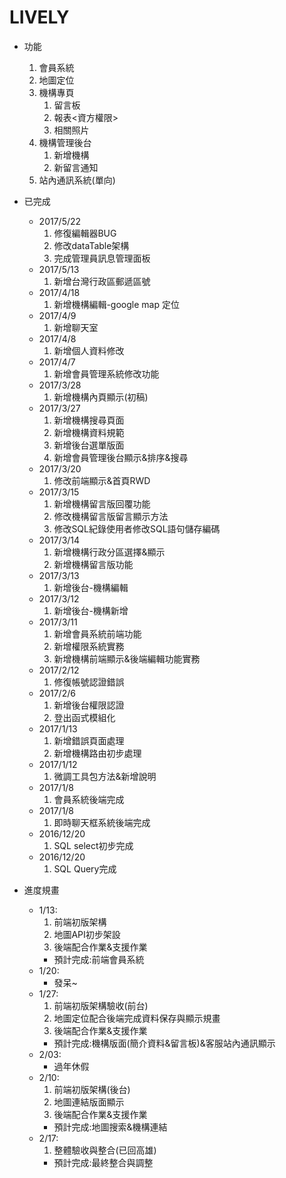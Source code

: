 # LIVELY
* 功能
	1.	會員系統
	2.	地圖定位
	3.	機構專頁
		1.	留言板
		2.	報表<資方權限>
		3.	相關照片
	4.	機構管理後台
		1.	新增機構
		2.	新留言通知
	5.	站內通訊系統(單向)
* 已完成
	- 2017/5/22
		1.	修復編輯器BUG
		2.	修改dataTable架構
		3.	完成管理員訊息管理面板
	- 2017/5/13
		1.	新增台灣行政區郵遞區號
	- 2017/4/18
		1.	新增機構編輯-google map 定位
	- 2017/4/9
		1.	新增聊天室
	- 2017/4/8
		1.	新增個人資料修改
	- 2017/4/7
		1.	新增會員管理系統修改功能
	- 2017/3/28
		1.	新增機構內頁顯示(初稿)
	- 2017/3/27
		1.	新增機構搜尋頁面
		2.	新增機構資料規範
		3.	新增後台選單版面
		4.	新增會員管理後台顯示&排序&搜尋
	- 2017/3/20
		1.	修改前端顯示&首頁RWD
	- 2017/3/15
		1.	新增機構留言版回覆功能
		2.	修改機構留言版留言顯示方法
		3.	修改SQL紀錄使用者修改SQL語句儲存編碼
	- 2017/3/14
		1.	新增機構行政分區選擇&顯示
		2.	新增機構留言版功能
	- 2017/3/13
		1.	新增後台-機構編輯
	- 2017/3/12
		1.	新增後台-機構新增
	- 2017/3/11
		1.	新增會員系統前端功能
		2.	新增權限系統實務
		3.	新增機構前端顯示&後端編輯功能實務
	- 2017/2/12
		1.	修復帳號認證錯誤
	- 2017/2/6
		1.	新增後台權限認證
		2.	登出函式模組化
	- 2017/1/13		
		1.	新增錯誤頁面處理
		2.	新增機構路由初步處理	
	- 2017/1/12
		1.	微調工具包方法&新增說明
	- 2017/1/8      
		1.	會員系統後端完成
	- 2017/1/8      
		1.	即時聊天框系統後端完成
	- 2016/12/20    
		1.	SQL select初步完成
	- 2016/12/20    
		1.	SQL Query完成
	
* 進度規畫
	+ 1/13:
		1. 前端初版架構
		2. 地圖API初步架設
		3. 後端配合作業&支援作業
		- 預計完成:前端會員系統
	+ 1/20:
		- 發呆~
	+ 1/27:
		1. 前端初版架構驗收(前台)
		2. 地圖定位配合後端完成資料保存與顯示規畫
		3. 後端配合作業&支援作業
		- 預計完成:機構版面(簡介資料&留言板)&客服站內通訊顯示
	+ 2/03:
		- 過年休假
	+ 2/10:
		1. 前端初版架構(後台)
		2. 地圖連結版面顯示
		3. 後端配合作業&支援作業
		- 預計完成:地圖搜索&機構連結
	+ 2/17:
		1. 整體驗收與整合(已回高雄)
		- 預計完成:最終整合與調整
